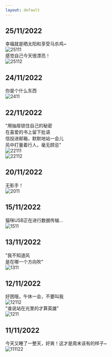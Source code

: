 ```yaml
---
layout: default
---
```


## **25/11/2022**
幸福就是晒太阳和享受马杀鸡~<br>
![25111](../pics/1812924363.jpg)<br>
感觉自己今天很漂亮！<br>
![25112](../pics/444813863.jpg)

## **24/11/2022**
你是个什么东西<br>
![2411](../pics/1875782239.jpg)

## **22/11/2022**
"用抽屉锁住自己的秘密<br>
在喜爱的书上留下批语<br>
信投进邮箱，默默地站一会儿<br>
风中打量着行人，毫无顾忌"<br>
![22111](../pics/861528919.jpg)<br>
![22112](../pics/1881566703.jpg)

## **20/11/2022**
无影手！<br>
![2011](../pics/366781760.jpg)

## **15/11/2022**
猫咪USB正在进行数据传输...<br>
![1511](../pics/347880105.jpg)

## **13/11/2022**
"我不知道风<br>
是在哪一个方向吹"<br>
![1311](../pics/1553925791.jpg)

## **12/11/2022**
好困哦，午休一会，不要叫我<br>
![12112](../pics/12112.jpg)<br>
"谁说站在光里的才算英雄"<br>
![1211](../pics/1211.jpg)


## **11/11/2022**
今天又睡了一整天，好爽！这才是周末该有的样子~<br>
![111122](../pics/464305440.jpg)